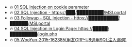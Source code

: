 - 🔥 [01 SQL Injection on cookie parameter](https://hackerone.com/reports/761304)
- 🔥 [02 SQL Injection - https://███/█████████/MSI.portal](https://hackerone.com/reports/674838)
- 🔥 [03 Followup - SQL Injection - https://██████████/██████/MSI.portal](https://hackerone.com/reports/692326)
- 🔥 [04 SQL Injection in Login Page: https://█████/█████████/login.php](https://hackerone.com/reports/447742)
- 🔥 [05 WooYun-2015-162385(用友GRP-U8通用SQL注入漏洞)](https://wooyun.x10sec.org/static/bugs/wooyun-2015-0162385.html)
